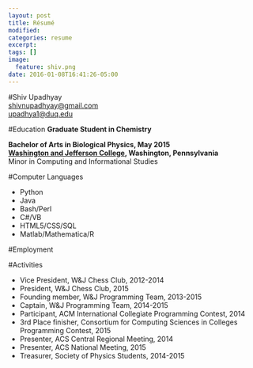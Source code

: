 ```yaml
---
layout: post
title: Résumé
modified:
categories: resume
excerpt:
tags: []
image:
  feature: shiv.png
date: 2016-01-08T16:41:26-05:00
---
```


#Shiv Upadhyay  
shivnupadhyay@gmail.com  
upadhya1@duq.edu

#Education
**Graduate Student in Chemistry**  

**Bachelor of Arts in Biological Physics, May 2015**  
**[Washington and Jefferson College](www.washjeff.edu), Washington, Pennsylvania**  
Minor in Computing and Informational Studies 

#Computer Languages  
* Python
* Java
* Bash/Perl
* C\#/VB
* HTML5/CSS/SQL
* Matlab/Mathematica/R

#Employment

#Activities
* Vice President, W&J Chess Club, 2012-2014
* President, W&J Chess Club, 2015
* Founding member, W&J Programming Team, 2013-2015
* Captain, W&J Programming Team, 2014-2015
* Participant, ACM International Collegiate Programming Contest, 2014
* 3rd Place finisher, Consortium for Computing Sciences in Colleges Programming Contest, 2015
* Presenter, ACS Central Regional Meeting, 2014
* Presenter, ACS National Meeting, 2015
* Treasurer, Society of Physics Students, 2014-2015


